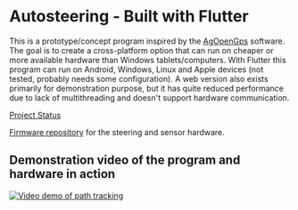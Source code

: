 # Autosteering - Built with Flutter

This is a prototype/concept program inspired by the [AgOpenGps](https://github.com/farmerbriantee/AgOpenGPS) software. The goal is to create a cross-platform option that can run on cheaper or more available hardware than Windows tablets/computers. With Flutter this program can run on Android, Windows, Linux and Apple devices (not tested, probably needs some configuration). A web version also exists primarily for demonstration purpose, but it has quite reduced performance due to lack of multithreading and doesn't support hardware communication.

[Project Status](project_status.md)

[Firmware repository](https://github.com/Dudlileif/autosteering-firmware) for the steering and sensor hardware.

## Demonstration video of the program and hardware in action

[![Video demo of path tracking](https://drive.google.com/thumbnail?id=1PXIWclHqYKpZgifw60SeKQ7OGs-qYhjZ&sz=w720)](https://drive.google.com/file/d/1PXIWclHqYKpZgifw60SeKQ7OGs-qYhjZ)
